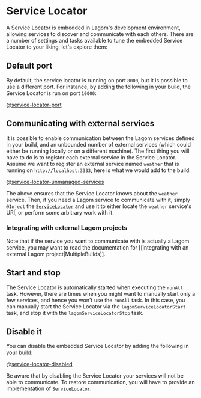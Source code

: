 # Service Locator

A Service Locator is embedded in Lagom's development environment, allowing services to discover and communicate with each others. There are a number of settings and tasks available to tune the embedded Service Locator to your liking, let's explore them:

## Default port

By default, the service locator is running on port `8000`, but it is possible to use a different port. For instance, by adding the following in your build, the Service Locator is run on port `10000`:

@[service-locator-port](code/build-service-locator.sbt)

## Communicating with external services

It is possible to enable communication between the Lagom services defined in your build, and an unbounded number of external services (which could either be running locally or on a different machine). The first thing you will have to do is to register each external service in the Service Locator. Assume we want to register an external service named `weather` that is running on `http://localhost:3333`, here is what we would add to the build:

@[service-locator-unmanaged-services](code/build-service-locator.sbt)

The above ensures that the Service Locator knows about the `weather` service. Then, if you need a Lagom service to communicate with it, simply `@Inject` the [`ServiceLocator`](api/java/com/lightbend/lagom/javadsl/api/ServiceLocator.html) and use it to either locate the `weather` service's URI, or perform some arbitrary work with it.

### Integrating with external Lagom projects

Note that if the service you want to communicate with is actually a Lagom service, you may want to read the documentation for [[integrating with an external Lagom project|MultipleBuilds]].

## Start and stop

The Service Locator is automatically started when executing the `runAll` task. However, there are times when you might want to manually start only a few services, and hence you won't use the `runAll` task. In this case, you can manually start the Service Locator via the `lagomServiceLocatorStart` task, and stop it with the `lagomServiceLocatorStop` task.

## Disable it

You can disable the embedded Service Locator by adding the following in your build:

@[service-locator-disabled](code/build-service-locator.sbt)

Be aware that by disabling the Service Locator your services will not be able to communicate. To restore communication, you will have to provide an implementation of [`ServiceLocator`](api/java/com/lightbend/lagom/javadsl/api/ServiceLocator.html).
